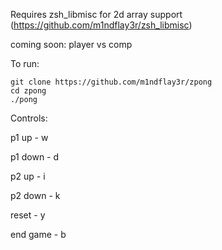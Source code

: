 Requires zsh_libmisc for 2d array support (https://github.com/m1ndflay3r/zsh_libmisc)


coming soon: player vs comp


To run:

    git clone https://github.com/m1ndflay3r/zpong
    cd zpong
    ./pong


Controls:

  p1 up    - w

  p1 down  - d

  p2 up    - i

  p2 down  - k

  reset    - y

  end game - b
